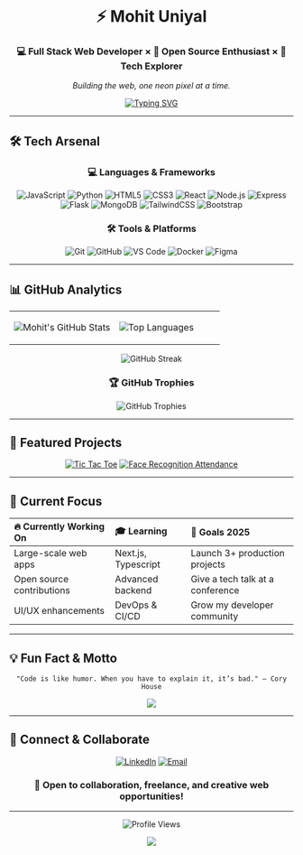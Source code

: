 <div align="center">

# ⚡ Mohit Uniyal

### 💻 Full Stack Web Developer × 🚀 Open Source Enthusiast × 🎨 Tech Explorer

*Building the web, one neon pixel at a time.*

[![Typing SVG](https://readme-typing-svg.demolab.com?font=Fira+Code&weight=600&size=18&duration=3000&pause=1000&color=00FFD6&center=true&vCenter=true&multiline=true&width=600&height=80&lines=Passionate+about+Web+Development;Lover+of+Clean+Code+and+Creative+UI;Transforming+Ideas+into+Neon+Reality)](https://git.io/typing-svg)

</div>

---

## 🛠️ Tech Arsenal

<div align="center">

### 💻 Languages & Frameworks
![JavaScript](https://img.shields.io/badge/JavaScript-FFD600?style=for-the-badge&logo=javascript&logoColor=black)
![Python](https://img.shields.io/badge/Python-3776AB?style=for-the-badge&logo=python&logoColor=white)
![HTML5](https://img.shields.io/badge/HTML5-E44D26?style=for-the-badge&logo=html5&logoColor=white)
![CSS3](https://img.shields.io/badge/CSS3-264DE4?style=for-the-badge&logo=css3&logoColor=white)
![React](https://img.shields.io/badge/React-00FFD6?style=for-the-badge&logo=react&logoColor=black)
![Node.js](https://img.shields.io/badge/Node.js-339933?style=for-the-badge&logo=node.js&logoColor=white)
![Express](https://img.shields.io/badge/Express-000000?style=for-the-badge&logo=express&logoColor=white)
![Flask](https://img.shields.io/badge/Flask-222?style=for-the-badge&logo=flask&logoColor=white)
![MongoDB](https://img.shields.io/badge/MongoDB-00FFD6?style=for-the-badge&logo=mongodb&logoColor=black)
![TailwindCSS](https://img.shields.io/badge/TailwindCSS-06B6D4?style=for-the-badge&logo=tailwindcss&logoColor=white)
![Bootstrap](https://img.shields.io/badge/Bootstrap-7952B3?style=for-the-badge&logo=bootstrap&logoColor=white)

### 🛠️ Tools & Platforms
![Git](https://img.shields.io/badge/Git-F05032?style=for-the-badge&logo=git&logoColor=white)
![GitHub](https://img.shields.io/badge/GitHub-181717?style=for-the-badge&logo=github&logoColor=white)
![VS Code](https://img.shields.io/badge/VS%20Code-00FFD6?style=for-the-badge&logo=visualstudiocode&logoColor=black)
![Docker](https://img.shields.io/badge/Docker-2496ED?style=for-the-badge&logo=docker&logoColor=white)
![Figma](https://img.shields.io/badge/Figma-00FFD6?style=for-the-badge&logo=figma&logoColor=black)

</div>

---

## 📊 GitHub Analytics

<div align="center">
<table>
<tr>
<td width="50%">

![Mohit's GitHub Stats](https://github-readme-stats.vercel.app/api?username=MohitRadheUniyal&show_icons=true&theme=tokyonight&hide_border=true&bg_color=0D1117&title_color=00FFD6&icon_color=00FFD6&text_color=FFFFFF)

</td>
<td width="50%">

![Top Languages](https://github-readme-stats.vercel.app/api/top-langs/?username=MohitRadheUniyal&layout=compact&theme=tokyonight&hide_border=true&bg_color=0D1117&title_color=00FFD6&text_color=FFFFFF)

</td>
</tr>
</table>

<!-- 
  NOTE: GitHub Streak sometimes does not show if the image service is down, rate-limited, or you don't have enough public contribution streak.
  This will not break your README if the image fails to load.
-->
<p>
 <img src="https://github-readme-streak-stats.herokuapp.com?user=MohitRadheUniyal&theme=tokyonight&hide_border=true&background=0D1117&stroke=00FFD6&ring=00FFD6&fire=FF6B6B&currStreakLabel=00FFD6" alt="GitHub Streak"/>

</p>

### 🏆 GitHub Trophies
![GitHub Trophies](https://github-profile-trophy.vercel.app/?username=MohitRadheUniyal&theme=tokyonight&no-frame=true&no-bg=true&margin-w=4&row=1)

</div>

---

## 🚀 Featured Projects

<div align="center">

[![Tic Tac Toe](https://github-readme-stats.vercel.app/api/pin/?username=MohitRadheUniyal&repo=Tic-Tac-Toe&theme=tokyonight&hide_border=true)](https://github.com/MohitRadheUniyal/Tic-Tac-Toe)
[![Face Recognition Attendance](https://github-readme-stats.vercel.app/api/pin/?username=MohitRadheUniyal&repo=Face-Recognition-Based-Attendance-System-Using-Flask&theme=tokyonight&hide_border=true)](https://github.com/MohitRadheUniyal/Face-Recognition-Based-Attendance-System-Using-Flask)

</div>

---

## 🎯 Current Focus

<div align="center">

| 🔥 **Currently Working On** | 🎓 **Learning** | 🎯 **Goals 2025** |
|:---|:---|:---|
| Large-scale web apps | Next.js, Typescript | Launch 3+ production projects |
| Open source contributions | Advanced backend | Give a tech talk at a conference |
| UI/UX enhancements | DevOps & CI/CD | Grow my developer community |

</div>

---

## 💡 Fun Fact & Motto

<div align="center">

```text
"Code is like humor. When you have to explain it, it’s bad." – Cory House
```

<img src="https://readme-typing-svg.demolab.com?font=Fira+Code&duration=4000&pause=1000&color=FF00FF&center=true&vCenter=true&width=600&lines=Keep+Building.+Keep+Learning.+Stay+Neon!" />

</div>

---

## 🤝 Connect & Collaborate

<div align="center">

[![LinkedIn](https://img.shields.io/badge/LinkedIn-00FFD6?style=for-the-badge&logo=linkedin&logoColor=black)](https://www.linkedin.com/in/iammohituniyal)
[![Email](https://img.shields.io/badge/Email-00FFD6?style=for-the-badge&logo=gmail&logoColor=black)](mailto:mohituniyal440@gmail.com) <!-- Update with your real email -->

### 💌 Open to collaboration, freelance, and creative web opportunities!

---

![Profile Views](https://komarev.com/ghpvc/?username=MohitRadheUniyal&color=00FFD6&style=for-the-badge&label=PROFILE+VIEWS)

</div>

<div align="center">
  <img src="https://capsule-render.vercel.app/api?type=waving&color=gradient&customColorList=6,11,20&height=100&section=footer&text=Thanks%20for%20visiting!&fontSize=16&fontColor=fff&animation=twinkling"/>
</div>
